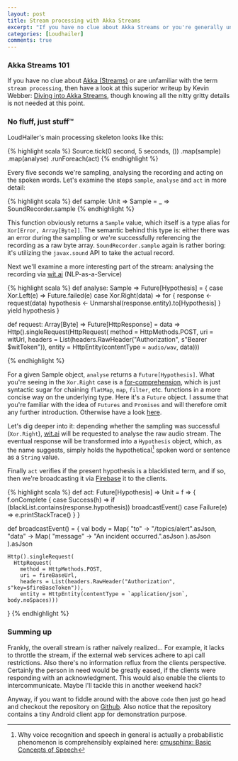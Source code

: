 ```yaml
---
layout: post
title: Stream processing with Akka Streams
excerpt: "If you have no clue about Akka Streams or you're generally unfamiliar with the term stream processing, then have a look at this superior..."
categories: [Loudhailer]
comments: true
---
```


### Akka Streams 101
 
If you have no clue about [Akka (Streams)](http://akka.io) or are unfamiliar with the term `stream processing`, then have a look at this superior writeup by Kevin Webber:
[Diving into Akka Streams](https://medium.com/@kvnwbbr/diving-into-akka-streams-2770b3aeabb0), though knowing all the nitty gritty details is not needed at this point. 

### No fluff, just stuff™

LoudHailer's main processing skeleton looks like this:

{% highlight scala %}
Source.tick(0 second, 5 seconds, ())
        .map(sample)
        .map(analyse)
        .runForeach(act)
{% endhighlight %}

Every five seconds we're sampling, analysing the recording and acting on the spoken words. Let's examine the steps `sample`, `analyse` and `act` in more detail:

{% highlight scala %}
def sample: Unit => Sample = _ => SoundRecorder.sample
{% endhighlight %}

This function obviously returns a `Sample` value, which itself is a type alias for `Xor[Error, Array[Byte]]`. The semantic behind this type is:
either there was an error during the sampling or we're successfully referencing the recording as a raw byte array. `SoundRecorder.sample` again is rather boring: it's utilizing
the `javax.sound` API to take the actual record.

Next we'll examine a more interesting part of the stream: analysing the recording via [wit.ai](http://wit.ai) (NLP-as-a-Service)

{% highlight scala %}
def analyse: Sample => Future[Hypothesis] = {
    case Xor.Left(e) => Future.failed(e)
    case Xor.Right(data) =>
      for {
        response <- request(data)
        hypothesis <- Unmarshal(response.entity).to[Hypothesis]
      } yield hypothesis
  }
  
def request: Array[Byte] => Future[HttpResponse] = data =>
  Http().singleRequest(HttpRequest(
    method = HttpMethods.POST,
    uri = witUrl,
    headers = List(headers.RawHeader("Authorization", s"Bearer $witToken")),
    entity = HttpEntity(contentType = `audio/wav`, data)))

{% endhighlight %}

For a given Sample object, `analyse` returns a `Future[Hypothesis]`. What you're seeing in the `Xor.Right` case is a [for-comprehension](http://docs.scala-lang.org/tutorials/FAQ/yield.html),
which is just syntactic sugar for chaining `flatMap`, `map`, `filter`, etc. functions in a more concise way on the underlying type. Here it's a `Future` object. I assume that you're familiar with
the idea of `Futures` and `Promises` and will therefore omit any further introduction. Otherwise have a look [here](http://docs.scala-lang.org/overviews/core/futures.html). 

Let's dig deeper into it: depending whether the sampling was successful (`Xor.Right`), [wit.ai](https://wit.ai)  will be requested to analyse the raw audio stream. The eventual response will be transformed into a
`Hypothesis` object, which, as the name suggests, simply holds the hypothetical[^1] spoken word or sentence as a `String` value. 

[^1]: Why voice recognition and speech in general is actually a probabilistic phenomenon is comprehensibly explained here: [cmusphinx: Basic Concepts of Speech](http://cmusphinx.sourceforge.net/wiki/tutorialconcepts)

Finally `act` verifies if the present hypothesis is a blacklisted term, and if so, then we're broadcasting it via [Firebase](https://firebase.google.com/) it to the clients.

{% highlight scala %}
def act: Future[Hypothesis] => Unit = f => {
    f.onComplete {
      case Success(h) => if (blackList.contains(response.hypothesis)) broadcastEvent()
      case Failure(e) => e.printStackTrace()
    }
  }
  
def broadcastEvent() = {
    val body = Map(
      "to" -> "/topics/alert".asJson,
      "data" -> Map(
        "message" -> "An incident occurred.".asJson
      ).asJson
    ).asJson

    Http().singleRequest(
      HttpRequest(
        method = HttpMethods.POST,
        uri = fireBaseUrl,
        headers = List(headers.RawHeader("Authorization", s"key=$fireBaseToken")),
        entity = HttpEntity(contentType = `application/json`, body.noSpaces)))
  }
{% endhighlight %}

### Summing up

Frankly, the overall stream is rather naïvely realized… For example, it lacks to throttle the stream, if the external web services adhere to api call restrictions. Also there's no information reflux
from the clients perspective.
Certainly the person in need would be greatly eased, if the clients were responding with an acknowledgment. This would also enable the clients to intercommunicate. Maybe I'll tackle this in another weekend hack?

Anyway, if you want to fiddle around with the above `code` then just go head and checkout the repository on [Github](https://github.com/qabbasi/Loudhailer). Also notice that the repository contains a tiny
Android client app for demonstration purpose.